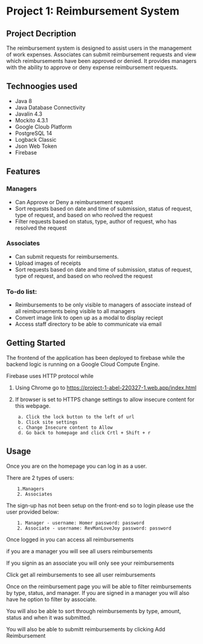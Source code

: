# Project 1: Reimbursement System
## Project Decription

The reimbursement system is designed to assist users in the management of work expenses.
Associates can submit reimbursement requests and view which reimbursements have been approved or denied.
It provides managers with the ability to approve or deny expense reimbursement requests.  
## Technoogies used
- Java 8
- Java Database Connectivity
- Javalin 4.3
- Mockito 4.3.1
- Google Cloub Platform
- PostgreSQL 14
- Logback Classic
- Json Web Token
- Firebase


## Features
### Managers
- Can Approve or Deny a reimbursement request
- Sort requests based on date and time of submission, status of request, type of request, and based on who reolved the request
- Filter requests based on status, type, author of request, who has resolved the request
### Associates
- Can submit requests for reimbursements.
- Upload images of receipts
- Sort requests based on date and time of submission, status of request, type of request, and based on who reolved the request

### To-do list:
- Reimbursements to be only visible to managers of associate instead of all reimbursements being visible to all managers
- Convert image link to open up as a modal to display reciept
- Access staff directory to be able to communicate via email

## Getting Started

The frontend of the application has been deployed to firebase while the backend logic is running on a Google Cloud Compute Engine.  

Firebase uses HTTP protocol while 

1. Using Chrome go to https://project-1-abel-220327-1.web.app/index.html 
2. If browser is set to HTTPS change settings to allow insecure content for this webpage.

        a. Click the lock button to the left of url
        b. Click site settings
        c. Change Insecure content to Allow
        d. Go back to homepage and click Crtl + Shift + r

## Usage
Once you are on the homepage you can log in as a user.

There are 2 types of users: 
        
        1.Managers
        2. Associates

The sign-up has not been setup on the front-end so to login please use the user provided below:

        1. Manager - username: Homer password: password
        2. Associate - username: RevManLoveJoy password: password


Once logged in you can access all reimbursements

if you are a manager you will see all users reimbursements

If you signin as an associate you will only see your reimbursements

Click get all reimbursements to see all user reimbursements

Once on the reimbursement page you will be able to filter reimbursements by type, status, and manager.  If you are signed in a manager you will also have he option to filter by associate.

You will also be able to sort through reimbursements by type, amount, status and when it was submitted.  

You will also be able to submitt reimbursements by clicking Add Reimbursement